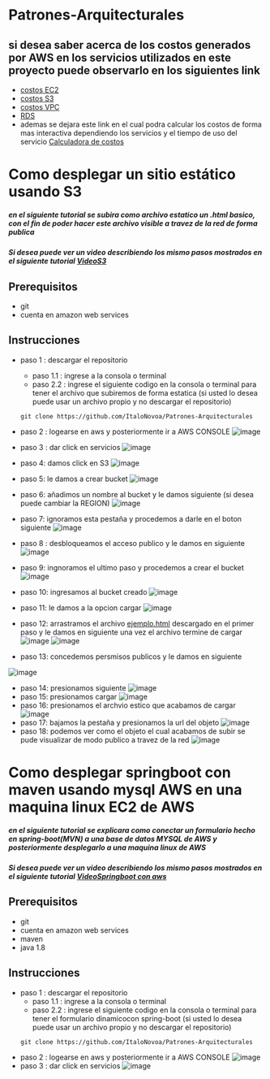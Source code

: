 # Patrones-Arquitecturales


## si desea saber acerca de los costos generados por AWS en los servicios utilizados en este proyecto puede observarlo en los siguientes link
- [costos EC2](https://aws.amazon.com/ec2/pricing/)
- [costos S3](https://aws.amazon.com/s3/pricing/)
- [costos VPC](https://aws.amazon.com/vpc/pricing/)
- [RDS](https://aws.amazon.com/rds/pricing/)
- ademas se dejara este link en el cual podra calcular los costos de forma mas interactiva dependiendo los servicios y el tiempo de uso del servicio [Calculadora de costos](https://calculator.s3.amazonaws.com/index.html)

# Como desplegar un sitio estático usando S3
##### en el siguiente tutorial se subira como archivo estatico un .html basico, con el fin de poder hacer este archivo visible a travez de la red de forma publica
##### Si desea puede ver un video describiendo los mismo pasos mostrados en el siguiente tutorial [VideoS3](https://www.youtube.com/watch?v=nhXOhzIjrUI&feature=youtu.be)

## Prerequisitos 
- git
- cuenta en amazon web services
## Instrucciones
- paso 1 : descargar el repositorio
  - paso 1.1 : ingrese a la consola o terminal
  - paso 2.2 : ingrese el siguiente codigo en la consola o terminal para tener el archivo que subiremos de forma estatica (si usted lo desea puede usar un archivo propio y no descargar el repositorio)
  ~~~~
  git clone https://github.com/ItaloNovoa/Patrones-Arquitecturales
  ~~~~
- paso 2 : logearse en aws y posteriormente ir a AWS CONSOLE
![image](https://user-images.githubusercontent.com/42522754/65840388-138aee80-e2de-11e9-8281-5c24e623b48c.png)
- paso 3 : dar click en servicios
![image](https://user-images.githubusercontent.com/42522754/65840398-492fd780-e2de-11e9-827e-f76e28188c45.png)
- paso 4: damos click en S3
![image](https://user-images.githubusercontent.com/42522754/65840510-bb54ec00-e2df-11e9-9b9d-ac913e5c649d.png)
- paso 5: le damos a crear bucket
![image](https://user-images.githubusercontent.com/42522754/65840534-fb1bd380-e2df-11e9-9c8c-f17c2072373a.png)
- paso 6: añadimos un nombre al bucket y le damos siguiente (si desea puede cambiar la REGION)
![image](https://user-images.githubusercontent.com/42522754/65840571-5d74d400-e2e0-11e9-8a19-d2ed5f6e0128.png)
- paso 7: ignoramos esta pestaña y procedemos a darle en el boton siguiente
![image](https://user-images.githubusercontent.com/42522754/65840624-d542fe80-e2e0-11e9-9789-de00fa8b8ae8.png)
- paso 8 : desbloqueamos el acceso publico y le damos en siguiente
![image](https://user-images.githubusercontent.com/42522754/65840641-0e7b6e80-e2e1-11e9-87cb-2a57bb19f2a4.png)
- paso 9: ingnoramos el ultimo paso y procedemos a crear el bucket
![image](https://user-images.githubusercontent.com/42522754/65840676-716d0580-e2e1-11e9-8700-e83a5e9d8043.png)
- paso 10: ingresamos al bucket creado
![image](https://user-images.githubusercontent.com/42522754/65840710-d6286000-e2e1-11e9-8c1c-cfda25f9178b.png)
- paso 11: le damos a la opcion cargar
![image](https://user-images.githubusercontent.com/42522754/65840751-4a630380-e2e2-11e9-9483-7b211834107e.png)
- paso 12: arrastramos el archivo [ejemplo.html](https://github.com/ItaloNovoa/Patrones-Arquitecturales/blob/master/ejemplo.html) descargado en el primer paso y le damos en siguiente una vez el archivo termine de cargar
![image](https://user-images.githubusercontent.com/42522754/65840859-4e435580-e2e3-11e9-944e-b446bed4ae6e.png)
![image](https://user-images.githubusercontent.com/42522754/65840852-2a800f80-e2e3-11e9-8ee9-dc0578dcf16e.png)

- paso 13: concedemos persmisos publicos y le damos en siguiente

![image](https://user-images.githubusercontent.com/42522754/65840896-beea7200-e2e3-11e9-984e-7dda0d0862d1.png)

- paso 14: presionamos siguiente
![image](https://user-images.githubusercontent.com/42522754/65840911-ee997a00-e2e3-11e9-8898-852c01655a4d.png)
- paso 15: presionamos cargar
![image](https://user-images.githubusercontent.com/42522754/65840935-14268380-e2e4-11e9-98c2-527a484dbe05.png)
- paso 16: presionamos el archvio estico que acabamos de cargar
![image](https://user-images.githubusercontent.com/42522754/65840960-55b72e80-e2e4-11e9-8252-aae04754cb47.png)
- paso 17: bajamos la pestaña y presionamos la url del objeto 
![image](https://user-images.githubusercontent.com/42522754/65840995-9adb6080-e2e4-11e9-8675-c412cdab5b93.png)
- paso 18: podemos ver como el objeto el cual acabamos de subir se pude visualizar de modo publico a travez de la red
![image](https://user-images.githubusercontent.com/42522754/65841033-e7bf3700-e2e4-11e9-84b2-89f998f31e11.png)


# Como desplegar springboot con maven usando mysql AWS en una maquina linux EC2 de AWS

##### en el siguiente tutorial se explicara como conectar un formulario hecho en spring-boot(MVN) a una base de datos MYSQL de AWS y posteriormente desplegarlo a una maquina linux de AWS
##### Si desea puede ver un video describiendo los mismo pasos mostrados en el siguiente tutorial [VideoSpringboot con aws](https://www.youtube.com/watch?v=nhXOhzIjrUI&feature=youtu.be)

## Prerequisitos 
- git
- cuenta en amazon web services
- maven
- java 1.8

## Instrucciones
  
- paso 1 : descargar el repositorio
  - paso 1.1 : ingrese a la consola o terminal
  - paso 2.2 : ingrese el siguiente codigo en la consola o terminal para tener el formulario dinamicocon spring-boot (si usted lo desea puede usar un archivo propio y no descargar el repositorio)
  ~~~~
  git clone https://github.com/ItaloNovoa/Patrones-Arquitecturales
  ~~~~
- paso 2 : logearse en aws y posteriormente ir a AWS CONSOLE
![image](https://user-images.githubusercontent.com/42522754/65840388-138aee80-e2de-11e9-8281-5c24e623b48c.png)
- paso 3 : dar click en servicios
![image](https://user-images.githubusercontent.com/42522754/65840398-492fd780-e2de-11e9-827e-f76e28188c45.png)

